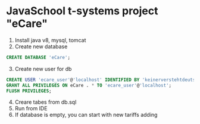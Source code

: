 # JavaSchool t-systems project "eCare"

1. Install java v8, mysql, tomcat
2. Create new database
``` sql
CREATE DATABASE 'eCare';
```
3. Create new user for db
``` sql
CREATE USER 'ecare_user'@'localhost' IDENTIFIED BY 'keinerverstehtdeutsch';
GRANT ALL PRIVILEGES ON eCare . * TO 'ecare_user'@'localhost';
FLUSH PRIVILEGES;
```
4. Creare tabes from db.sql
5. Run from IDE
6. If database is empty, you can start with new tariffs adding
